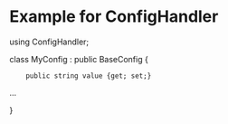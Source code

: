 # Example for ConfigHandler

using ConfigHandler;

class MyConfig : public BaseConfig {

        public string value {get; set;}
...

}


